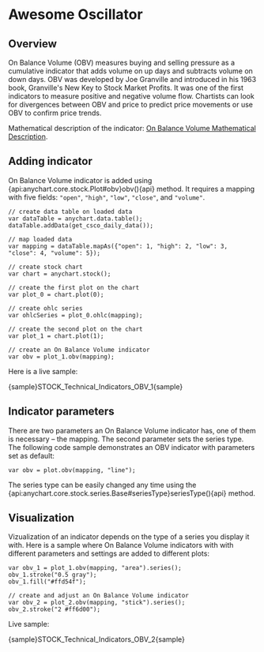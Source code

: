 # Awesome Oscillator

## Overview

On Balance Volume (OBV) measures buying and selling pressure as a cumulative indicator that adds volume on up days and subtracts volume on down days. OBV was developed by Joe Granville and introduced in his 1963 book, Granville's New Key to Stock Market Profits. It was one of the first indicators to measure positive and negative volume flow. Chartists can look for divergences between OBV and price to predict price movements or use OBV to confirm price trends.

Mathematical description of the indicator: [On Balance Volume Mathematical Description](Mathematical_Description#on_balance_volume).

## Adding indicator

On Balance Volume indicator is added using {api:anychart.core.stock.Plot#obv}obv(){api} method. It requires a mapping with five fields: `"open"`, `"high"`, `"low"`, `"close"`, and `"volume"`.

```
// create data table on loaded data
var dataTable = anychart.data.table();
dataTable.addData(get_csco_daily_data());

// map loaded data
var mapping = dataTable.mapAs({"open": 1, "high": 2, "low": 3, "close": 4, "volume": 5});

// create stock chart
var chart = anychart.stock();

// create the first plot on the chart
var plot_0 = chart.plot(0);

// create ohlc series
var ohlcSeries = plot_0.ohlc(mapping);

// create the second plot on the chart
var plot_1 = chart.plot(1);

// create an On Balance Volume indicator
var obv = plot_1.obv(mapping);
```

Here is a live sample:

{sample}STOCK\_Technical\_Indicators\_OBV\_1{sample}

## Indicator parameters

There are two parameters an On Balance Volume indicator has, one of them is necessary – the mapping. The second parameter sets the series type. The following code sample demonstrates an OBV indicator with parameters set as default:

```
var obv = plot.obv(mapping, "line");
```

The series type can be easily changed any time using the {api:anychart.core.stock.series.Base#seriesType}seriesType(){api} method.

## Visualization

Vizualization of an indicator depends on the type of a series you display it with. Here is a sample where On Balance Volume indicators with with different parameters and settings are added to different plots:

```
var obv_1 = plot_1.obv(mapping, "area").series();
obv_1.stroke("0.5 gray");
obv_1.fill("#ffd54f");

// create and adjust an On Balance Volume indicator
var obv_2 = plot_2.obv(mapping, "stick").series();
obv_2.stroke("2 #ff6d00");
```

Live sample:

{sample}STOCK\_Technical\_Indicators\_OBV\_2{sample}